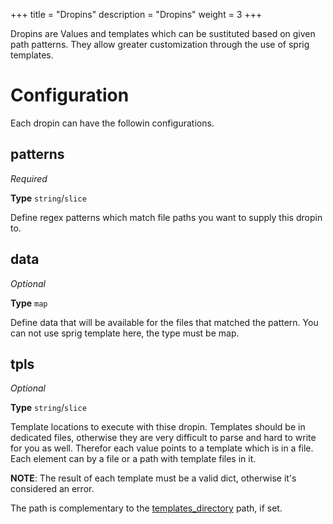 +++
title = "Dropins"
description = "Dropins"
weight = 3
+++

Dropins are Values and templates which can be sustituted based on given path patterns. They allow greater customization through the use of sprig templates.

# Configuration

Each dropin can have the followin configurations.


## patterns

_Required_

**Type** `string`/`slice`

Define regex patterns which match file paths you want to supply this dropin to.


## data

_Optional_

**Type** `map`

Define data that will be available for the files that matched the pattern. You can not use sprig template here, the type must be map.

## tpls

_Optional_

**Type** `string`/`slice`

Template locations to execute with thise dropin. Templates should be in dedicated files, otherwise  they are very difficult to parse and hard to write for you as well. Therefor each value points to a template which is in a file. Each element can by a file or a path with template files in it. 

**NOTE**: The result of each template must be a valid dict, otherwise it's considered an error.

The path is complementary to the [templates_directory](../general/#templates_directory) path, if set.